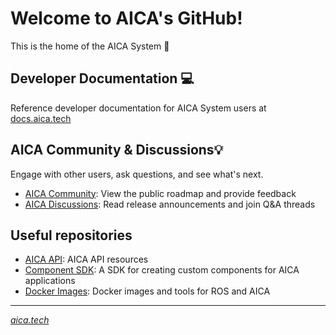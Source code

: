 # Welcome to AICA's GitHub!

This is the home of the AICA System 🦾 

## Developer Documentation 💻

Reference developer documentation for AICA System users at [docs.aica.tech](https://docs.aica.tech) 

## AICA Community & Discussions💡

Engage with other users, ask questions, and see what's next.

- [AICA Community](https://github.com/aica-technology/community): View the public roadmap and provide feedback
- [AICA Discussions](https://github.com/orgs/aica-technology/discussions): Read release announcements and join Q&A threads

## Useful repositories

- [AICA API](https://github.com/aica-technology/api): AICA API resources
- [Component SDK](https://github.com/aica-technology/component-template): A SDK for creating custom components for AICA applications
- [Docker Images](https://github.com/aica-technology/docker-images): Docker images and tools for ROS and AICA

---

_[aica.tech](https://aica.tech)_
